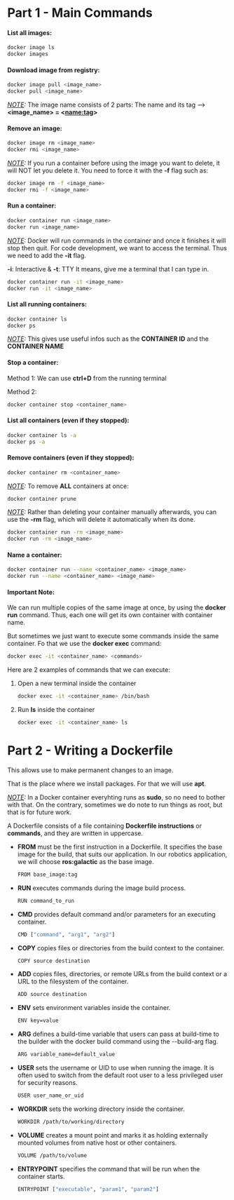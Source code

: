 # Part 1 - Main Commands

#### List all images: 

```bash
docker image ls
docker images
```

#### Download image from registry:

```bash
docker image pull <image_name>
docker pull <image_name>
```


<em><u>NOTE</u>:</em> The image name consists of 2 parts: The name and its tag -->  **<image_name> = <<name:tag>>**

#### Remove an image:

```bash
docker image rm <image_name>
docker rmi <image_name>
```

<em><u>NOTE</u>:</em> If you run a container before using the image you want to delete, it will NOT let you delete it. You need to force it with the <strong>-f</strong> flag such as:

```bash
docker image rm -f <image_name>
docker rmi -f <image_name>
```

#### Run a container:

```bash
docker container run <image_name>
docker run <image_name>
```
<em><u>NOTE</u>:</em> Docker will run commands in the container and once it finishes it will stop then quit. For code development, we want to access the terminal. Thus we need to add the **-it** flag.

**-i**: Interactive & **-t**: TTY
It means, give me a terminal that I can type in.

```bash
docker container run -it <image_name>
docker run -it <image_name>
```

#### List all running containers: 

```bash
docker container ls
docker ps
```

<em><u>NOTE</u>:</em> This gives use useful infos such as the **CONTAINER ID** and the **CONTAINER NAME**

#### Stop a container: 
 Method 1: We can use **ctrl+D** from the running terminal

 Method 2:

 ```bash
docker container stop <container_name>
```

#### List all containers (even if they stopped): 

```bash
docker container ls -a
docker ps -a
```

#### Remove containers (even if they stopped): 
 
 ```bash
docker container rm <container_name>
```

<em><u>NOTE</u>:</em> To remove **ALL** containers at once:

 ```bash
docker container prune
```

<em><u>NOTE</u>:</em> Rather than deleting your container manually afterwards, you can use the **-rm** flag, which will delete it automatically when its done.

```bash
docker container run -rm <image_name>
docker run -rm <image_name>
```

#### Name a container:

```bash
docker container run --name <container_name> <image_name>
docker run --name <container_name> <image_name>
```

#### Important Note:

We can run multiple copies of the same image at once, by using the **docker run** command. Thus, each one will get its own container with container name.

But sometimes we just want to execute some commands inside the same container. Fo that we use the **docker exec** command:

```bash
docker exec -it <container_name> <commands>
```
Here are 2 examples of commands that we can execute:

1. Open a new terminal inside the container

    ```bash
    docker exec -it <container_name> /bin/bash
    ```
2. Run **ls** inside the container

    ```bash
    docker exec -it <container_name> ls
    ```

# Part 2 - Writing a Dockerfile

This allows use to make permanent changes to an image.

That is the place where we install packages. For that we will use **apt**.

<em><u>NOTE</u>:</em> In a Docker container everyhting runs as **sudo**, so no need to bother with that. On the contrary, sometimes we do note to run things as root, but that is for future work.

A Dockerfile consists of a file containing **Dockerfile instructions** or **commands**, and they are written in uppercase.

 * **FROM** must be the first instruction in a Dockerfile. It specifies the base image for the build, that suits our application. In our robotics application, we will choose **ros:galactic** as the base image.

    ```bash
    FROM base_image:tag
    ```
 * **RUN** executes commands during the image build process.

    ```bash
    RUN command_to_run
    ```
 * **CMD** provides default command and/or parameters for an executing container.
 
    ```bash
    CMD ["command", "arg1", "arg2"]
    ```

 * **COPY** copies files or directories from the build context to the container.
 
     ```bash
    COPY source destination
    ```
 * **ADD** copies files, directories, or remote URLs from the build context or a URL to the filesystem of the container.

    ```bash
    ADD source destination
    ```

 * **ENV** sets environment variables inside the container.
    ```bash
    ENV key=value
    ```

 * **ARG** defines a build-time variable that users can pass at build-time to the builder with the docker build command using the --build-arg flag.

    ```bash
    ARG variable_name=default_value
    ```

 * **USER** sets the username or UID to use when running the image. It is often used to switch from the default root user to a less privileged user for security reasons.

    ```bash
    USER user_name_or_uid
    ```

 * **WORKDIR** sets the working directory inside the container.

    ```bash
    WORKDIR /path/to/working/directory
    ```
    
 * **VOLUME** creates a mount point and marks it as holding externally mounted volumes from native host or other containers. 

    ```bash
    VOLUME /path/to/volume
    ```
    
 * **ENTRYPOINT** specifies the command that will be run when the container starts.

    ```bash
    ENTRYPOINT ["executable", "param1", "param2"]
    ```






